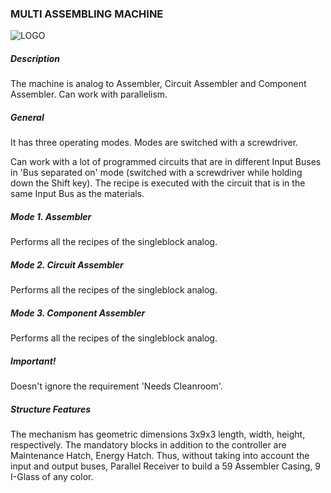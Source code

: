 ### MULTI ASSEMBLING MACHINE

![LOGO](https://gtimpact.space/media/gregtech/ParAssembler.png)

##### Description

The machine is analog to Assembler, Circuit Assembler and Component Assembler. Can work with parallelism.

##### General

It has three operating modes. Modes are switched with a screwdriver.

Can work with a lot of programmed circuits that are in different Input Buses in 'Bus separated on' mode (switched with a screwdriver while holding down the Shift key). The recipe is executed with the circuit that is in the same Input Bus as the materials.

##### Mode 1. Assembler

Performs all the recipes of the singleblock analog.

##### Mode 2. Circuit Assembler

Performs all the recipes of the singleblock analog.

##### Mode 3. Component Assembler

Performs all the recipes of the singleblock analog.

##### Important!

Doesn't ignore the requirement 'Needs Cleanroom'.

##### Structure Features

The mechanism has geometric dimensions 3x9x3 length, width, height, respectively. The mandatory blocks in addition to the controller are Maintenance Hatch, Energy Hatch. Thus, without taking into account the input and output buses, Parallel Receiver to build a 59 Assembler Casing, 9 I-Glass of any color.
